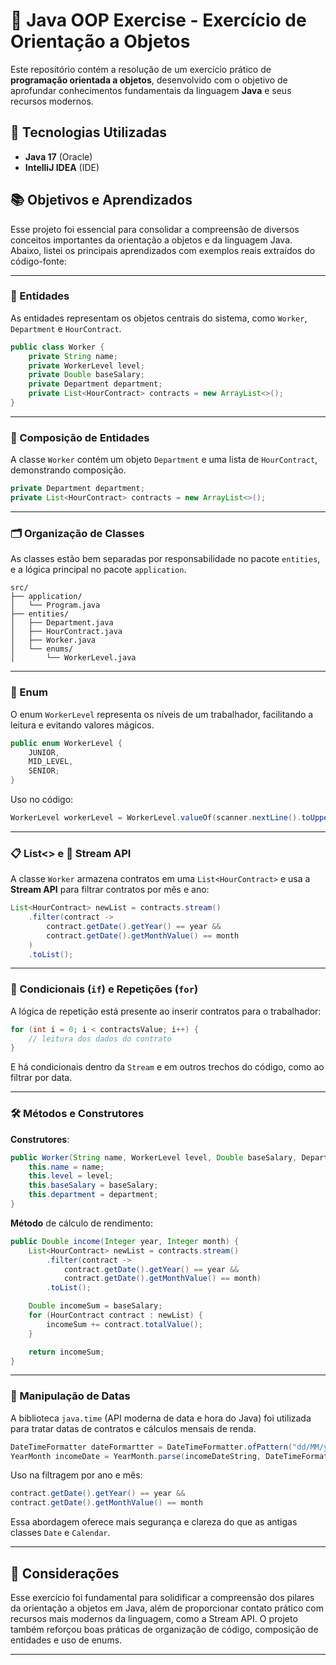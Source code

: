 
# 🧠 Java OOP Exercise - Exercício de Orientação a Objetos

Este repositório contém a resolução de um exercício prático de **programação orientada a objetos**, desenvolvido com o objetivo de aprofundar conhecimentos fundamentais da linguagem **Java** e seus recursos modernos.

## 🚀 Tecnologias Utilizadas

- **Java 17** (Oracle)
- **IntelliJ IDEA** (IDE)

## 📚 Objetivos e Aprendizados

Esse projeto foi essencial para consolidar a compreensão de diversos conceitos importantes da orientação a objetos e da linguagem Java. Abaixo, listei os principais aprendizados com exemplos reais extraídos do código-fonte:

---

### 🧩 Entidades

As entidades representam os objetos centrais do sistema, como `Worker`, `Department` e `HourContract`.

```java
public class Worker {
    private String name;
    private WorkerLevel level;
    private Double baseSalary;
    private Department department;
    private List<HourContract> contracts = new ArrayList<>();
}
```

---

### 🔗 Composição de Entidades

A classe `Worker` contém um objeto `Department` e uma lista de `HourContract`, demonstrando composição.

```java
private Department department;
private List<HourContract> contracts = new ArrayList<>();
```

---

### 🗂️ Organização de Classes

As classes estão bem separadas por responsabilidade no pacote `entities`, e a lógica principal no pacote `application`.

```
src/
├── application/
│   └── Program.java
├── entities/
│   ├── Department.java
│   ├── HourContract.java
│   ├── Worker.java
│   └── enums/
│       └── WorkerLevel.java
```

---

### 🧾 Enum

O enum `WorkerLevel` representa os níveis de um trabalhador, facilitando a leitura e evitando valores mágicos.

```java
public enum WorkerLevel {
    JUNIOR,
    MID_LEVEL,
    SENIOR;
}
```

Uso no código:

```java
WorkerLevel workerLevel = WorkerLevel.valueOf(scanner.nextLine().toUpperCase().replace(" ", "_"));
```

---

### 📋 List<\> e 🔄 Stream API

A classe `Worker` armazena contratos em uma `List<HourContract>` e usa a **Stream API** para filtrar contratos por mês e ano:

```java
List<HourContract> newList = contracts.stream()
    .filter(contract ->
        contract.getDate().getYear() == year &&
        contract.getDate().getMonthValue() == month
    )
    .toList();
```

---

### 🔣 Condicionais (`if`) e Repetições (`for`)

A lógica de repetição está presente ao inserir contratos para o trabalhador:

```java
for (int i = 0; i < contractsValue; i++) {
    // leitura dos dados do contrato
}
```

E há condicionais dentro da `Stream` e em outros trechos do código, como ao filtrar por data.

---

### 🛠️ Métodos e Construtores

**Construtores**:

```java
public Worker(String name, WorkerLevel level, Double baseSalary, Department department) {
    this.name = name;
    this.level = level;
    this.baseSalary = baseSalary;
    this.department = department;
}
```

**Método** de cálculo de rendimento:

```java
public Double income(Integer year, Integer month) {
    List<HourContract> newList = contracts.stream()
        .filter(contract ->
            contract.getDate().getYear() == year &&
            contract.getDate().getMonthValue() == month)
        .toList();

    Double incomeSum = baseSalary;
    for (HourContract contract : newList) {
        incomeSum += contract.totalValue();
    }

    return incomeSum;
}
```

---

### 📆 Manipulação de Datas

A biblioteca `java.time` (API moderna de data e hora do Java) foi utilizada para tratar datas de contratos e cálculos mensais de renda.

```java
DateTimeFormatter dateFormartter = DateTimeFormatter.ofPattern("dd/MM/yyyy");
YearMonth incomeDate = YearMonth.parse(incomeDateString, DateTimeFormatter.ofPattern("MM/yyyy"));
```

Uso na filtragem por ano e mês:

```java
contract.getDate().getYear() == year &&
contract.getDate().getMonthValue() == month
```

Essa abordagem oferece mais segurança e clareza do que as antigas classes `Date` e `Calendar`.

---

## 📝 Considerações

Esse exercício foi fundamental para solidificar a compreensão dos pilares da orientação a objetos em Java, além de proporcionar contato prático com recursos mais modernos da linguagem, como a Stream API. O projeto também reforçou boas práticas de organização de código, composição de entidades e uso de enums.

---
